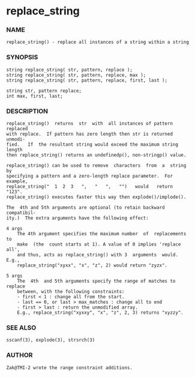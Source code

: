 # replace_string

### NAME

    replace_string() - replace all instances of a string within a string

### SYNOPSIS

    string replace_string( str, pattern, replace );
    string replace_string( str, pattern, replace, max );
    string replace_string( str, pattern, replace, first, last );

    string str, pattern replace;
    int max, first, last;

### DESCRIPTION

    replace_string()  returns  str  with  all instances of pattern replaced
    with replace.  If pattern has zero length then str is returned  unmodi‐
    fied.   If  the resultant string would exceed the maximum string length
    then replace_string() returns an undefinedp(), non-stringp() value.

    replace_string() can be used to remove  characters  from  a  string  by
    specifying a pattern and a zero-length replace parameter.  For example,
    replace_string("  1  2  3   ",   "   ",   "")   would   return   "123".
    replace_string() executes faster this way then explode()/implode().

    The  4th and 5th arguments are optional (to retain backward compatibil‐
    ity.)  The extra arguments have the following effect:

    4 args
        The 4th argument specifies the maximum number  of  replacements  to
        make  (the  count starts at 1). A value of 0 implies 'replace all',
        and thus, acts as replace_string() with 3  arguments  would.  E.g.,
        replace_string("xyxx", "x", "z", 2) would return "zyzx".

    5 args
        The  4th  and 5th arguments specify the range of matches to replace
        between, with the following constraints:
        - first < 1 : change all from the start.
        - last == 0, or last > max_matches : change all to end
        - first > last : return the unmodified array.
        E.g., replace_string("xyxxy", "x", "z", 2, 3) returns "xyzzy".

### SEE ALSO

    sscanf(3), explode(3), strsrch(3)

### AUTHOR

    Zak@TMI-2 wrote the range constraint additions.

